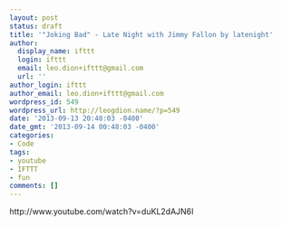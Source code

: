 ```yaml
---
layout: post
status: draft
title: '"Joking Bad" - Late Night with Jimmy Fallon by latenight'
author:
  display_name: ifttt
  login: ifttt
  email: leo.dion+ifttt@gmail.com
  url: ''
author_login: ifttt
author_email: leo.dion+ifttt@gmail.com
wordpress_id: 549
wordpress_url: http://leogdion.name/?p=549
date: '2013-09-13 20:48:03 -0400'
date_gmt: '2013-09-14 00:48:03 -0400'
categories:
- Code
tags:
- youtube
- IFTTT
- fun
comments: []
---
```

<p>http:&#47;&#47;www.youtube.com&#47;watch?v=duKL2dAJN6I</p>
